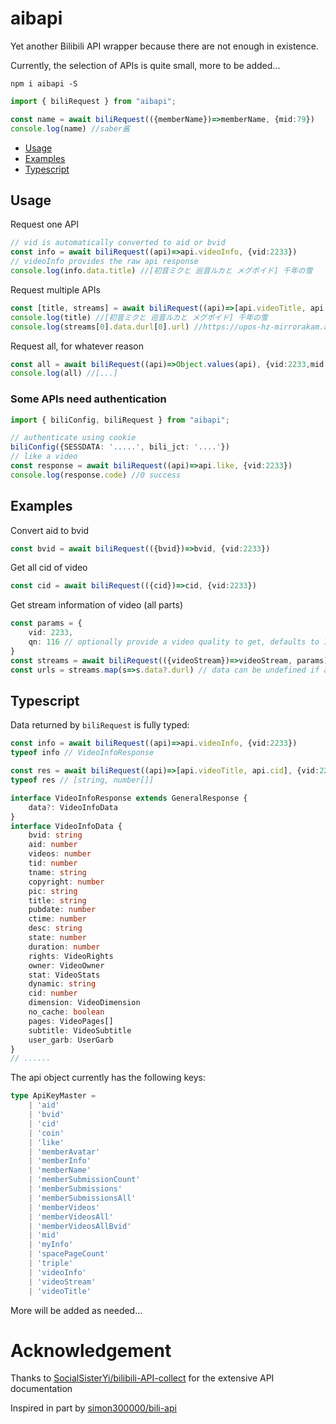 # aibapi
Yet another Bilibili API wrapper because there are not enough in existence.

Currently, the selection of APIs is quite small, more to be added...
```
npm i aibapi -S
```
```typescript
import { biliRequest } from "aibapi";

const name = await biliRequest(({memberName})=>memberName, {mid:79})
console.log(name) //saber酱
```

- [Usage](#usage)
- [Examples](#examples)
- [Typescript](#Typescript)

## Usage

Request one API
```typescript
// vid is automatically converted to aid or bvid
const info = await biliRequest((api)=>api.videoInfo, {vid:2233}) 
// videoInfo provides the raw api response
console.log(info.data.title) //[初音ミクと 巡音ルカと メグポイド] 千年の雪
```

Request multiple APIs
```typescript
const [title, streams] = await biliRequest((api)=>[api.videoTitle, api.videoStream], {vid:2233})
console.log(title) //[初音ミクと 巡音ルカと メグポイド] 千年の雪
console.log(streams[0].data.durl[0].url) //https://upos-hz-mirrorakam.akamaized.net/upgcxcode....
```

Request all, for whatever reason
```typescript
const all = await biliRequest((api)=>Object.values(api), {vid:2233,mid:79})
console.log(all) //[...]
```

### Some APIs need authentication
```typescript
import { biliConfig, biliRequest } from "aibapi";

// authenticate using cookie
biliConfig({SESSDATA: '.....', bili_jct: '....'})
// like a video
const response = await biliRequest((api)=>api.like, {vid:2233})
console.log(response.code) //0 success
```

## Examples
Convert aid to bvid
```typescript
const bvid = await biliRequest(({bvid})=>bvid, {vid:2233})
```

Get all cid of video
```typescript
const cid = await biliRequest(({cid})=>cid, {vid:2233})
```

Get stream information of video (all parts)
```typescript
const params = {
    vid: 2233,
    qn: 116 // optionally provide a video quality to get, defaults to 120 if signed in
}
const streams = await biliRequest(({videoStream})=>videoStream, params)
const urls = streams.map(s=>s.data?.durl) // data can be undefined if an invalid vid is given
```

## Typescript
Data returned by `biliRequest` is fully typed:
```typescript
const info = await biliRequest((api)=>api.videoInfo, {vid:2233}) 
typeof info // VideoInfoResponse

const res = await biliRequest((api)=>[api.videoTitle, api.cid], {vid:2233}) 
typeof res // [string, number[]]
```
```typescript
interface VideoInfoResponse extends GeneralResponse {
    data?: VideoInfoData
}
interface VideoInfoData {
    bvid: string
    aid: number
    videos: number
    tid: number
    tname: string
    copyright: number
    pic: string
    title: string
    pubdate: number
    ctime: number
    desc: string
    state: number
    duration: number
    rights: VideoRights
    owner: VideoOwner
    stat: VideoStats
    dynamic: string
    cid: number
    dimension: VideoDimension
    no_cache: boolean
    pages: VideoPages[]
    subtitle: VideoSubtitle
    user_garb: UserGarb
}
// ......
```

The api object currently has the following keys:
```typescript
type ApiKeyMaster =
    | 'aid'
    | 'bvid'
    | 'cid'
    | 'coin'
    | 'like'
    | 'memberAvatar'
    | 'memberInfo'
    | 'memberName'
    | 'memberSubmissionCount'
    | 'memberSubmissions'
    | 'memberSubmissionsAll'
    | 'memberVideos'
    | 'memberVideosAll'
    | 'memberVideosAllBvid'
    | 'mid'
    | 'myInfo'
    | 'spacePageCount'
    | 'triple'
    | 'videoInfo'
    | 'videoStream'
    | 'videoTitle'
```
More will be added as needed...

# Acknowledgement
Thanks to [SocialSisterYi/bilibili-API-collect](https://github.com/SocialSisterYi/bilibili-API-collect) for the extensive API documentation

Inspired in part by [simon300000/bili-api](https://github.com/simon300000/bili-api)

